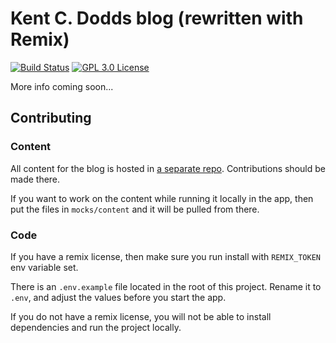 # Kent C. Dodds blog (rewritten with Remix)

[![Build Status][build-badge]][build]
[![GPL 3.0 License][license-badge]][license]

More info coming soon...

## Contributing

### Content

All content for the blog is hosted in
[a separate repo](https://github.com/kentcdodds/kentcdodds.com). Contributions
should be made there.

If you want to work on the content while running it locally in the app, then put
the files in `mocks/content` and it will be pulled from there.

### Code

If you have a remix license, then make sure you run install with `REMIX_TOKEN`
env variable set.

There is an `.env.example` file located in the root of this project. Rename it
to `.env`, and adjust the values before you start the app.

If you do not have a remix license, you will not be able to install dependencies
and run the project locally.

<!-- prettier-ignore-start -->
[build-badge]: https://img.shields.io/github/workflow/status/kentcdodds/elaborate/validate/main?logo=github&style=flat-square
[build]: https://github.com/kentcdodds/elaborate/actions?query=workflow%3Avalidate
[license-badge]: https://img.shields.io/badge/license-GPL%203.0%20License-blue.svg?style=flat-square
[license]: https://github.com/kentcdodds/react-fundamentals/blob/main/LICENSE
<!-- prettier-ignore-end -->
